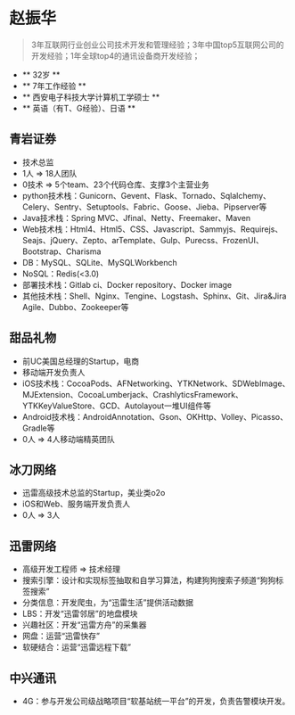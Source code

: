 # 赵振华

> 3年互联网行业创业公司技术开发和管理经验；3年中国top5互联网公司的开发经验；1年全球top4的通讯设备商开发经验；

* ** 32岁 **
* ** 7年工作经验 **
* ** 西安电子科技大学计算机工学硕士 **
* ** 英语（有T、G经验）、日语 **

## 青岩证券

* 技术总监
* 1人 => 18人团队
* 0技术 => 5个team、23个代码仓库、支撑3个主营业务
* python技术栈：Gunicorn、Gevent、Flask、Tornado、Sqlalchemy、Celery、Sentry、Setuptools、Fabric、Goose、Jieba、Pipserver等
* Java技术栈：Spring MVC、Jfinal、Netty、Freemaker、Maven
* Web技术栈：Html4、Html5、CSS、Javascript、Sammyjs、Requirejs、Seajs、jQuery、Zepto、arTemplate、Gulp、Purecss、FrozenUI、Bootstrap、Charisma
* DB：MySQL、SQLite、MySQLWorkbench
* NoSQL：Redis(<3.0)
* 部署技术栈：Gitlab ci、Docker repository、Docker
image
* 其他技术栈：Shell、Nginx、Tengine、Logstash、Sphinx、Git、Jira&Jira Agile、Dubbo、Zookeeper等

## 甜品礼物

* 前UC美国总经理的Startup，电商
* 移动端开发负责人
* iOS技术栈：CocoaPods、AFNetworking、YTKNetwork、SDWebImage、MJExtension、CocoaLumberjack、CrashlyticsFramework、YTKKeyValueStore、GCD、Autolayout一堆UI组件等
* Android技术栈：AndroidAnnotation、Gson、OKHttp、Volley、Picasso、Gradle等
* 0人 => 4人移动端精英团队

## 冰刀网络

* 迅雷高级技术总监的Startup，美业类o2o
* iOS和Web、服务端开发负责人
* 0人 => 3人

## 迅雷网络

* 高级开发工程师 => 技术经理
* 搜索引擎：设计和实现标签抽取和自学习算法，构建狗狗搜索子频道“狗狗标签搜索”
* 分类信息：开发爬虫，为“迅雷生活”提供活动数据
* LBS：开发“迅雷邻居”的地盘模块
* 兴趣社区：开发“迅雷方舟”的采集器
* 网盘：运营“迅雷快存”
* 软硬结合：运营“迅雷远程下载”

## 中兴通讯

* 4G：参与开发公司级战略项目“软基站统一平台”的开发，负责告警模块开发。

